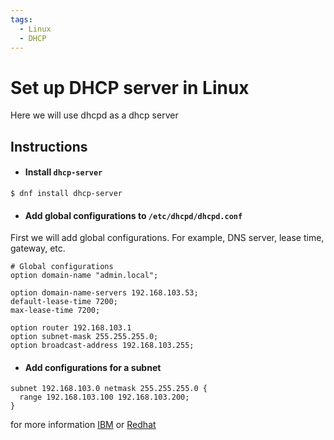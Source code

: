 ```yaml
---
tags:
  - Linux
  - DHCP
---
```

# Set up DHCP server in Linux

Here we will use dhcpd as a dhcp server

## Instructions

- #### Install `dhcp-server`

```
$ dnf install dhcp-server
```

- #### Add global configurations to `/etc/dhcpd/dhcpd.conf`

First we will add global configurations. For example, DNS server, lease time, gateway, etc.
```
# Global configurations
option domain-name "admin.local";

option domain-name-servers 192.168.103.53;
default-lease-time 7200;
max-lease-time 7200;

option router 192.168.103.1
option subnet-mask 255.255.255.0;
option broadcast-address 192.168.103.255;
```

- #### Add configurations for a subnet

```
subnet 192.168.103.0 netmask 255.255.255.0 {
  range 192.168.103.100 192.168.103.200;
}
```

for more information [IBM](https://www.ibm.com/docs/en/tpmfod/7.1.1.14?topic=configuration-dhcpdconf-example) or [Redhat](https://access.redhat.com/documentation/en-us/red_hat_enterprise_linux/7/html/networking_guide/sec-dhcp-configuring-server)